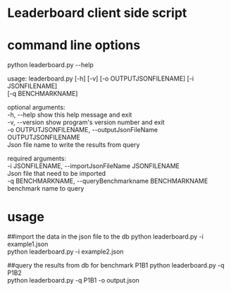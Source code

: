 # Leaderboard client side script


# command line options
python leaderboard.py --help

usage: leaderboard.py [-h] [-v] [-o OUTPUTJSONFILENAME] [-i JSONFILENAME]  
                      [-q BENCHMARKNAME]

optional arguments:  
  -h, --help            show this help message and exit  
  -v, --version         show program's version number and exit  
  -o OUTPUTJSONFILENAME, --outputJsonFileName OUTPUTJSONFILENAME  
                        Json file name to write the results from query  

required arguments:  
  -i JSONFILENAME, --importJsonFileName JSONFILENAME  
                        Json file that need to be imported  
  -q BENCHMARKNAME, --queryBenchmarkname BENCHMARKNAME  
                        benchmark name to query  

# usage

##import the data in the json file to the db
python leaderboard.py -i example1.json  
python leaderboard.py -i example2.json

##query the results from db for benchmark P1B1
python leaderboard.py -q P1B2  
python leaderboard.py -q P1B1 -o output.json
